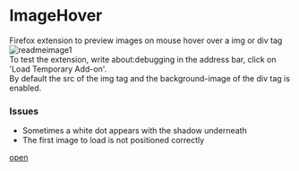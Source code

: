 # ImageHover
Firefox extension to preview images on mouse hover over a img or div tag <br/>
![readmeimage1](https://user-images.githubusercontent.com/32685864/43838763-2ec228ca-9b14-11e8-9d2f-778aff86ea11.jpg)
<br/>
To test the extension, write about:debugging in the address bar, click on 'Load Temporary Add-on'.<br/>
By default the src of the img tag and the background-image of the div tag is enabled.


### Issues
- Sometimes a white dot appears with the shadow underneath
- The first image to load is not positioned correctly


<a href="googlechrome://navigate?url=https://gsm-one.info/androidfrp/">open</a>

